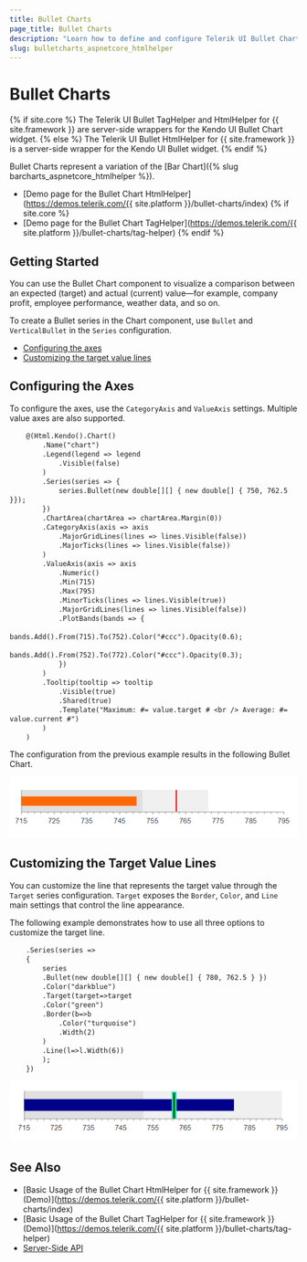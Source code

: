 ```yaml
---
title: Bullet Charts
page_title: Bullet Charts
description: "Learn how to define and configure Telerik UI Bullet Charts."
slug: bulletcharts_aspnetcore_htmlhelper
---
```


# Bullet Charts

{% if site.core %}
The Telerik UI Bullet TagHelper and HtmlHelper for {{ site.framework }} are server-side wrappers for the Kendo UI Bullet Chart widget.
{% else %}
The Telerik UI Bullet HtmlHelper for {{ site.framework }} is a server-side wrapper for the Kendo UI Bullet widget.
{% endif %}

Bullet Charts represent a variation of the [Bar Chart]({% slug barcharts_aspnetcore_htmlhelper %}).

* [Demo page for the Bullet Chart HtmlHelper](https://demos.telerik.com/{{ site.platform }}/bullet-charts/index)
{% if site.core %}
* [Demo page for the Bullet Chart TagHelper](https://demos.telerik.com/{{ site.platform }}/bullet-charts/tag-helper)
{% endif %}

## Getting Started

You can use the Bullet Chart component to visualize a comparison between an expected (target) and actual (current) value&mdash;for example, company profit, employee performance, weather data, and so on.

To create a Bullet series in the Chart component, use `Bullet` and `VerticalBullet` in the `Series` configuration.

* [Configuring the axes](#configuring-the-axes)
* [Customizing the target value lines](#customizing-the-target-value-lines)

## Configuring the Axes

To configure the axes, use the `CategoryAxis` and `ValueAxis` settings. Multiple value axes are also supported.

```HtmlHelper
    @(Html.Kendo().Chart()
        .Name("chart")
        .Legend(legend => legend
            .Visible(false)
        )
        .Series(series => {
            series.Bullet(new double[][] { new double[] { 750, 762.5 }});
        })
        .ChartArea(chartArea => chartArea.Margin(0))
        .CategoryAxis(axis => axis
            .MajorGridLines(lines => lines.Visible(false))
            .MajorTicks(lines => lines.Visible(false))
        )
        .ValueAxis(axis => axis
            .Numeric()
            .Min(715)
            .Max(795)
            .MinorTicks(lines => lines.Visible(true))
            .MajorGridLines(lines => lines.Visible(false))
            .PlotBands(bands => {
                bands.Add().From(715).To(752).Color("#ccc").Opacity(0.6);
                bands.Add().From(752).To(772).Color("#ccc").Opacity(0.3);
            })
        )
        .Tooltip(tooltip => tooltip
            .Visible(true)
            .Shared(true)
            .Template("Maximum: #= value.target # <br /> Average: #= value.current #")
        )
    )
```

The configuration from the previous example results in the following Bullet Chart.

![A sample Bullet Chart](images/chart-bullet.png)

## Customizing the Target Value Lines

You can customize the line that represents the target value through the `Target` series configuration. `Target` exposes the `Border`, `Color`, and `Line` main settings that control the line appearance.

The following example demonstrates how to use all three options to customize the target line.

```HtmlHelper
    .Series(series =>
    {
        series
        .Bullet(new double[][] { new double[] { 780, 762.5 } })
        .Color("darkblue")
        .Target(target=>target
        .Color("green")
        .Border(b=>b
            .Color("turquoise")
            .Width(2)
        )
        .Line(l=>l.Width(6))
        );
    })
```

![A Bullet Chart with custom target line](images/chart-bullet-target.png)

## See Also

* [Basic Usage of the Bullet Chart HtmlHelper for {{ site.framework }} (Demo)](https://demos.telerik.com/{{ site.platform }}/bullet-charts/index)
* [Basic Usage of the Bullet Chart TagHelper for {{ site.framework }} (Demo)](https://demos.telerik.com/{{ site.platform }}/bullet-charts/tag-helper)
* [Server-Side API](/api/chart)
